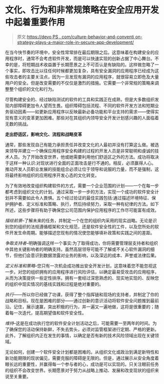 # 文化、行为和非常规策略在安全应用开发中起着重要作用

> 原文:[https://devo PS . com/culture-behavior-and-conventi on-strategy-plays-a-major-role-in-secure-app-development/](https://devops.com/culture-behavior-and-unconventional-strategy-plays-a-major-role-in-secure-app-development/)

在当今快节奏的环境中，安全性常常排在最后期限之后。这意味着在构建安全的应用程序时，通常不会考虑软件开发，而是可以快速实现的创新占据了中心舞台。不幸的是，将短期战术收益置于长期愿景之上不可否认是有缺陷的。这样做忽略了一个事实，即攻击比以往任何时候都更加复杂，具有安全漏洞的应用程序已经成为这些攻击者的主要关注点，因为一旦发现有漏洞的应用程序，就很容易立即危及大量用户的安全。但是改变需要的不仅仅是激烈的措施。它需要一个非常规的策略来调整整个组织的文化和行为。

尽管构建安全的、经过缺陷测试的软件的工具和实践正在成熟，但是大多数组织发现内部障碍更加令人望而生畏。组织障碍包括流程、不同的软件开发方法和短期业务驱动因素——如更新应用程序以反映最新必备功能和平台支持的需求——使得实现有意义的变革更加困难。那些对在其组织内领导安全开发计划感兴趣的人面临着无数的挑战。

**走出舒适区，影响文化、流程和战略变革**

通常，那些发现自己有能力承担责任并改变文化的人最初并没有打算这么做。被选来领导并建立一个确保应用程序安全构建的过程的开发人员是非常聪明和虔诚的技术人员。为了开始改变世界，他或她需要利用他们舒适区之外的方法。成功将取决于这样一种认识:对现状进行全面的正面攻击是行不通的。相反，必须赢得人心。推动开发人员职业发展的技能组合必须让位于领导和说服的力量，而不是强制，这将最终影响组织的应用程序开发心态的文化转变。

为了有效地改变组织构建软件的方式，需要一个企业范围的计划——一个在每一步都考虑到组织文化的计划。通过采取一步一步的方法，实现一个成功的软件安全计划并不需要如此令人畏惧。五个经过验证的最佳实践包括:通过描述环境特征、保护拥护者、定义标准和策略、执行，然后持续努力，采取一种有纪律的方法。如下所述，这些步骤将有助于确保您公司范围内保护应用程序的工作尽可能富有成效。

*描绘前景*–了解未来的任务，并制定一个在您的组织内采用的现实战略。无论是识别您的组织的法规遵循框架和文化规范，还是软件安全性的工件，以及您所处的软件开发生命周期。能够描述您现有的情况使您能够填补政策和实践之间的差距。

*争取支持者*–明确强调这样一个事实:为了取得成功，你将需要管理层支持者和组织中其他关键影响者的明确支持。虽然高层领导可能不了解或不关心软件漏洞的细节，但他们会意识到数据泄露对业务的影响，以及深远的成本、声誉或法律后果。

*定义标准和策略*–您只有一次机会成功推出安全开发计划，这意味着您不能忽视这一步。对您的组织拥有的应用程序进行风险评估，以确定最易受攻击的应用程序，从而为决策提供一些定性排序。拥有一套经过深思熟虑的、现实地实现的、反映您的组织中现实情况的基线实践和过程是绝对重要的。

*执行*——所以你已经做了功课，获得了整个指挥链和现场的支持者，并制定了你的战略和目标。现在是困难的部分——通过创新的意识活动将软件安全问题推到最前沿。记住，展示速赢，突出积极的行为，并一遍又一遍地做，这将是很重要的；随着每一次迭代，提高期望值和软件安全性。

*维持*–这是在成功执行您的软件安全计划活动之后，可能需要一至两年的时间。为了确保您的活动保持新鲜，不失去势头，必须对监管框架进行定期、严格的更新。此外，了解组织内正在发生的事情，以确定是否有新的技术风险领域出现在关键领域。

无论如何，创建一个软件安全计划都是困难的。从组织文化或政治到满足新特性和新功能期限的现状偏见，需要克服的障碍是无限的。但是，通过展示从安全角度着眼长远的重要性，并赢得每一个参与者的心，成功是可以实现的。只关注眼前任务的组织不会改变世界。长期愿景对于努力从战略上推动、发展和改变现状的组织来说至关重要。